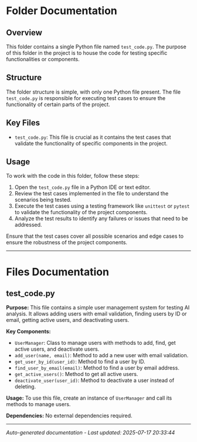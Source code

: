 # Folder Documentation

## Overview
This folder contains a single Python file named `test_code.py`. The purpose of this folder in the project is to house the code for testing specific functionalities or components.

## Structure
The folder structure is simple, with only one Python file present. The file `test_code.py` is responsible for executing test cases to ensure the functionality of certain parts of the project.

## Key Files
- `test_code.py`: This file is crucial as it contains the test cases that validate the functionality of specific components in the project.

## Usage
To work with the code in this folder, follow these steps:
1. Open the `test_code.py` file in a Python IDE or text editor.
2. Review the test cases implemented in the file to understand the scenarios being tested.
3. Execute the test cases using a testing framework like `unittest` or `pytest` to validate the functionality of the project components.
4. Analyze the test results to identify any failures or issues that need to be addressed.

Ensure that the test cases cover all possible scenarios and edge cases to ensure the robustness of the project components.

---

# Files Documentation

## test_code.py

**Purpose:** This file contains a simple user management system for testing AI analysis. It allows adding users with email validation, finding users by ID or email, getting active users, and deactivating users.

**Key Components:**
- `UserManager`: Class to manage users with methods to add, find, get active users, and deactivate users.
- `add_user(name, email)`: Method to add a new user with email validation.
- `get_user_by_id(user_id)`: Method to find a user by ID.
- `find_user_by_email(email)`: Method to find a user by email address.
- `get_active_users()`: Method to get all active users.
- `deactivate_user(user_id)`: Method to deactivate a user instead of deleting.

**Usage:** To use this file, create an instance of `UserManager` and call its methods to manage users.

**Dependencies:** No external dependencies required.

---
*Auto-generated documentation - Last updated: 2025-07-17 20:33:44*
